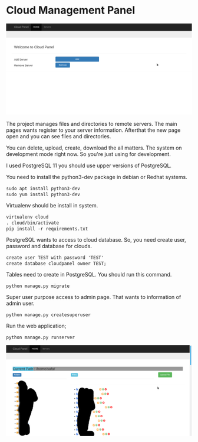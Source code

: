 # Cloud Management Panel

![Screenshot1](public/Screenshot.png)

The project manages files and directories to remote servers. The main pages wants register to your server information. Afterthat the new page open and you can see files and directories.

You can delete, upload, create, download the all matters. The system on development mode right now. So you're just using for development.

I used PostgreSQL 11 you should use upper versions of PostgreSQL.

You need to install the python3-dev package in debian or Redhat systems.

```shell
sudo apt install python3-dev
sudo yum install python3-dev
```

Virtualenv should be install in system.

```shell
virtualenv cloud
. cloud/bin/activate
pip install -r requirements.txt
```

PostgreSQL wants to access to cloud database. So, you need create user, password and database for clouds.

```shell
create user TEST with password 'TEST'
create database cloudpanel owner TEST;
```

Tables need to create in PostgreSQL. You should run this command.

```shell
python manage.py migrate
```

Super user purpose access to admin page. That wants to information of admin user.

```shell
python manage.py createsuperuser
```

Run the web application;

```shell
python manage.py runserver
```

![Screenshot2](public/Screenshot1.png)
